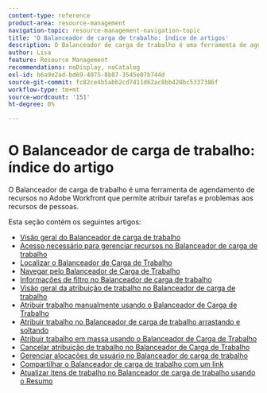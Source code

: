 ```yaml
---
content-type: reference
product-area: resource-management
navigation-topic: resource-management-navigation-topic
title: 'O Balanceador de carga de trabalho: índice de artigos'
description: O Balanceador de carga de trabalho é uma ferramenta de agendamento de recursos no Adobe Workfront que permite atribuir tarefas e problemas aos recursos de pessoas.
author: Lisa
feature: Resource Management
recommendations: noDisplay, noCatalog
exl-id: b6a9e2ad-bd69-4075-8b87-3545e07b744d
source-git-commit: fc82ce4b5abb2cd7411d62ac8bb428bc5337386f
workflow-type: tm+mt
source-wordcount: '151'
ht-degree: 0%

---
```


# O Balanceador de carga de trabalho: índice do artigo

<!--Audited: 6/2025-->

O Balanceador de carga de trabalho é uma ferramenta de agendamento de recursos no Adobe Workfront que permite atribuir tarefas e problemas aos recursos de pessoas.

Esta seção contém os seguintes artigos:

* [Visão geral do Balanceador de carga de trabalho](../../resource-mgmt/workload-balancer/overview-workload-balancer.md)
* [Acesso necessário para gerenciar recursos no Balanceador de carga de trabalho](../../resource-mgmt/workload-balancer/access-needed-manage-resources-balancer.md)
* [Localizar o Balanceador de Carga de Trabalho](../../resource-mgmt/workload-balancer/locate-workload-balancer.md)
* [Navegar pelo Balanceador de Carga de Trabalho](../../resource-mgmt/workload-balancer/navigate-the-workload-balancer.md)
* [Informações de filtro no Balanceador de carga de trabalho](../../resource-mgmt/workload-balancer/filter-information-workload-balancer.md)
* [Visão geral da atribuição de trabalho no Balanceador de carga de trabalho](../../resource-mgmt/workload-balancer/assign-work-in-workload-balancer.md)
* [Atribuir trabalho manualmente usando o Balanceador de Carga de Trabalho](../../resource-mgmt/workload-balancer/assign-work-in-workload-balancer-manually.md)
* [Atribuir trabalho no Balanceador de carga de trabalho arrastando e soltando](../../resource-mgmt/workload-balancer/assign-work-in-workload-balancer-by-drag-and-drop.md)
* [Atribuir trabalho em massa usando o Balanceador de Carga de Trabalho](../../resource-mgmt/workload-balancer/assign-work-in-workload-balancer-in-bulk.md)
* [Cancelar atribuição de trabalho no Balanceador de Carga de Trabalho](../../resource-mgmt/workload-balancer/unassign-work-in-workload-balancer.md)
* [Gerenciar alocações de usuário no Balanceador de carga de trabalho](../../resource-mgmt/workload-balancer/manage-user-allocations-workload-balancer.md)
* [Compartilhar o Balanceador de carga de trabalho com um link](../../resource-mgmt/workload-balancer/share-link-for-workload-balancer.md)
* [Atualizar itens de trabalho no Balanceador de carga de trabalho usando o Resumo](../../resource-mgmt/workload-balancer/update-items-in-summary-panel-in-workload-balancer.md)
